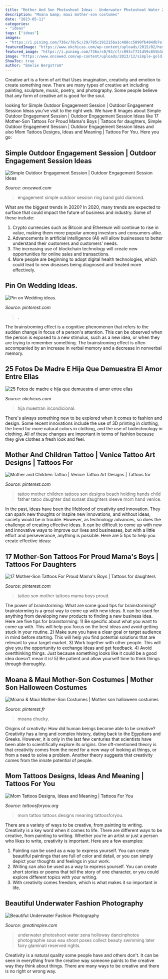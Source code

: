 ```yaml
---
title: "Mother And Son Photoshoot Ideas - Underwater Photoshoot Water Zena Holloway Dancinphotos Photographie Sous Eau Shoot Poses Collect Beauty Swimming Later Fairy Glaminati Reserved Rights"
description: "Moana &amp; maui mother-son costumes"
date: "2023-05-11"
categories:
- "ideas"
tags: ["ideas"]
images:
- "https://i.pinimg.com/736x/78/5c/29/785c291215ba1c488cc5099fb484db7e--mother-and-children-tattoo-mother-and-son-tattoo-ideas.jpg"
featuredImage: "https://www.okchicas.com/wp-content/uploads/2015/02/hermosas-fotos-madre-e-hija-2.jpg"
featured_image: "https://i.pinimg.com/736x/c0/93/cf/c093cf721d59c855b3da6c6aa5fc6a5e.jpg"
image: "https://www.oncewed.com/wp-content/uploads/2013/12/simple-gold-band-engagement-ring-ideas.png"
ShowToc: true
author: "Emelie Bergstrom"
---
```



Creative art is a form of art that Uses imagination, creativity and emotion to create something new. There are many types of creative art including painting, sculpture, music, poetry, and photography. Some people believe that any form of creative art is good for the soul.

	

		
looking for Simple Outdoor Engagement Session | Outdoor Engagement Session Ideas you've visit to the right web. We have 8 Images about Simple Outdoor Engagement Session | Outdoor Engagement Session Ideas like 17 Mother-Son Tattoos For Proud Mama&#039;s Boys | Tattoos for daughters, Simple Outdoor Engagement Session | Outdoor Engagement Session Ideas and also Mom Tattoos Designs, Ideas and Meaning | Tattoos For You. Here you go:
		
    
## Simple Outdoor Engagement Session | Outdoor Engagement Session Ideas

<img loading=lazy src="https://www.oncewed.com/wp-content/uploads/2013/12/simple-gold-band-engagement-ring-ideas.png" onerror="this.onerror=null;this.src='https://tse3.mm.bing.net/th?id=OIP.ZH8G-zPNW9be9vu9kvBL5QHaKH&amp;pid=15.1';" alt="Simple Outdoor Engagement Session | Outdoor Engagement Session Ideas">

_Source: oncewed.com_

>engagement simple outdoor session ring band gold diamond. 

	

What are the biggest trends in 2020?
In 2020, many trends are expected to surface that could impact the future of business and industry. Some of these include:
1. Crypto currencies such as Bitcoin and Ethereum will continue to rise in value, making them more popular among investors and consumers alike.
2. Advancements in artificial intelligence (AI) will allow businesses to better understand their customers and customers’ needs.
3. The increasing use of blockchain technology will create new opportunities for online sales and transactions. 
4. More people are beginning to adopt digital health technologies, which could lead to new diseases being diagnosed and treated more effectively.

    
## Pin On Wedding Ideas.

<img loading=lazy src="https://i.pinimg.com/736x/c0/93/cf/c093cf721d59c855b3da6c6aa5fc6a5e.jpg" onerror="this.onerror=null;this.src='https://tse4.mm.bing.net/th?id=OIP.m84UJ6Z_fxvQ91EmAYE3uQHaJ4&amp;pid=15.1';" alt="Pin on Wedding ideas.">

_Source: pinterest.com_

>. 

	

The brainstroming effect is a cognitive phenomenon that refers to the sudden change in focus of a person's attention. This can be observed when the person is exposed to a new stimulus, such as a new idea, or when they are trying to remember something. The brainstroming effect is often accompanied by an increase in verbal memory and a decrease in nonverbal memory.

    
## 25 Fotos De Madre E Hija Que Demuestra El Amor Entre Ellas

<img loading=lazy src="https://www.okchicas.com/wp-content/uploads/2015/02/hermosas-fotos-madre-e-hija-2.jpg" onerror="this.onerror=null;this.src='https://tse4.mm.bing.net/th?id=OIP.5p_FVHdH64Tes2HoDYmf8wHaLO&amp;pid=15.1';" alt="25 Fotos de madre e hija que demuestra el amor entre ellas">

_Source: okchicas.com_

>hija muestran incondicional. 

	

There's always something new to be explored when it comes to fashion and design. Some recent innovations include the use of 3D printing in clothing, the trend for more natural colors in clothing, and the use of biotechnology in clothing. All of these changes are important in terms of fashion because they give clothes a fresh look and feel.

    
## Mother And Children Tattoo | Venice Tattoo Art Designs | Tattoos For

<img loading=lazy src="https://i.pinimg.com/736x/78/5c/29/785c291215ba1c488cc5099fb484db7e--mother-and-children-tattoo-mother-and-son-tattoo-ideas.jpg" onerror="this.onerror=null;this.src='https://tse4.mm.bing.net/th?id=OIP.sH-TFVHOMw7D7PALK-_McgHaHa&amp;pid=15.1';" alt="Mother and Children Tattoo | Venice Tattoo Art Designs | Tattoos for">

_Source: pinterest.com_

>tattoo mother children tattoos son designs beach holding hands child father tatoo daughter dad sunset daughters sleeve mom hand venice. 

	

In the past, ideas have been the lifeblood of creativity and innovation. They can spark new thoughts or inspire new innovations, and without ideas, society would be in trouble. However, as technology advances, so does the challenge of creating effective ideas. It can be difficult to come up with new and innovative ways to improve our lives and businesses, but with a little effort and perseverance, anything is possible. Here are 5 tips to help you create effective ideas: 
    
## 17 Mother-Son Tattoos For Proud Mama&#039;s Boys | Tattoos For Daughters

<img loading=lazy src="https://i.pinimg.com/736x/b6/2c/8b/b62c8bbe19b08d3e28808898b3cda164.jpg" onerror="this.onerror=null;this.src='https://tse1.mm.bing.net/th?id=OIP.I92mVxurvvU8cyog4duspAHaHX&amp;pid=15.1';" alt="17 Mother-Son Tattoos For Proud Mama&#039;s Boys | Tattoos for daughters">

_Source: pinterest.com_

>tattoo son mother tattoos mama boys proud. 

	

The power of brainstorming: What are some good tips for brainstorming?
brainstorming is a great way to come up with new ideas. It can be used for anything from developing new products to finding a new business idea. Here are five tips for brainstorming: 1) Be specific about what you want to come up with. This will help you focus on the best ideas and avoid getting stuck in your routine. 2) Make sure you have a clear goal or target audience in mind before starting. This will help you find potential solutions that are relevant to your target market. 3) Work together with other people. This will give you the opportunity to exchange ideas and get feedback. 4) Avoid overthinking things. Just because something looks like it could be a good idea doesn’t mean it is! 5) Be patient and allow yourself time to think things through thoroughly.

    
## Moana &amp; Maui Mother-Son Costumes | Mother Son Halloween Costumes

<img loading=lazy src="https://i.pinimg.com/736x/49/1e/89/491e89d06907ce76055870ea6b7cef41.jpg" onerror="this.onerror=null;this.src='https://tse1.mm.bing.net/th?id=OIP.HOe0UiyWj-ItMREgfSRO9wHaHa&amp;pid=15.1';" alt="Moana &amp; Maui Mother-Son Costumes | Mother son halloween costumes">

_Source: pinterest.fr_

>moana chucky. 

	

Origins of creativity: How did human beings become able to be creative?
Creativity has a long and complex history, dating back to the Egyptians and Greeks. However, it is only in the last few centuries that scientists have been able to scientifically explore its origins. One oft-mentioned theory is that creativity comes from the need for a new way of looking at things, or from a need to solve a problem. Another theory suggests that creativity comes from the innate potential of people.

    
## Mom Tattoos Designs, Ideas And Meaning | Tattoos For You

<img loading=lazy src="http://www.tattoosforyou.org/wp-content/uploads/2013/10/Tattoo-Mom.jpg" onerror="this.onerror=null;this.src='https://tse4.mm.bing.net/th?id=OIP.J-1F3i9LrbxeyOrSg6_ksQHaMj&amp;pid=15.1';" alt="Mom Tattoos Designs, Ideas and Meaning | Tattoos For You">

_Source: tattoosforyou.org_

>mom tattoo tattoos designs meaning tattoosforyou. 

	

There are a variety of ways to be creative, from painting to writing.
Creativity is a key word when it comes to life. There are different ways to be creative, from painting to writing. Whether you’re an artist or just a person who likes to write, creativity is important. Here are a few examples: 
1. Painting can be used as a way to express yourself. You can create beautiful paintings that are full of color and detail, or you can simply depict your thoughts and feelings in your work. 
2. Writing can also be used as a way to express yourself. You can create short stories or poems that tell the story of one character, or you could explore different topics with your writing. 
3. With creativity comes freedom, which is what makes it so important in life.

    
## Beautiful Underwater Fashion Photography

<img loading=lazy src="https://greatinspire.com/wp-content/uploads/2016/09/Beautiful-Underwater-Fashion-Photography-14.jpg" onerror="this.onerror=null;this.src='https://tse3.mm.bing.net/th?id=OIP.H10j8pW8q9j0o0xFfJ33NQHaLG&amp;pid=15.1';" alt="Beautiful Underwater Fashion Photography">

_Source: greatinspire.com_

>underwater photoshoot water zena holloway dancinphotos photographie sous eau shoot poses collect beauty swimming later fairy glaminati reserved rights. 

	

Creativity is a natural quality some people have and others don't. It can be seen in everything from the creative way someone paints to the creative way they think about things. There are many ways to be creative and there is no right or wrong way.

